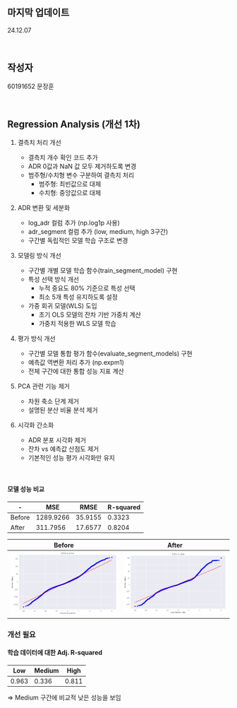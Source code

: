 ## 마지막 업데이트
24.12.07

<br>

## 작성자
60191652 문장훈

<br>

## Regression Analysis (개선 1차)

1. 결측치 처리 개선
    - 결측치 개수 확인 코드 추가
    - ADR 0값과 NaN 값 모두 제거하도록 변경
    - 범주형/수치형 변수 구분하여 결측치 처리
        - 범주형: 최빈값으로 대체
        - 수치형: 중앙값으로 대체

2. ADR 변환 및 세분화
    - log_adr 컬럼 추가 (np.log1p 사용)
    - adr_segment 컬럼 추가 (low, medium, high 3구간)
    - 구간별 독립적인 모델 학습 구조로 변경

3. 모델링 방식 개선
    - 구간별 개별 모델 학습 함수(train_segment_model) 구현
    - 특성 선택 방식 개선
        - 누적 중요도 80% 기준으로 특성 선택
        - 최소 5개 특성 유지하도록 설정
    - 가중 회귀 모델(WLS) 도입
        - 초기 OLS 모델의 잔차 기반 가중치 계산
        - 가중치 적용한 WLS 모델 학습

4. 평가 방식 개선
    - 구간별 모델 통합 평가 함수(evaluate_segment_models) 구현
    - 예측값 역변환 처리 추가 (np.expm1)
    - 전체 구간에 대한 통합 성능 지표 계산

5. PCA 관련 기능 제거
    - 차원 축소 단계 제거
    - 설명된 분산 비율 분석 제거

6. 시각화 간소화
    - ADR 분포 시각화 제거
    - 잔차 vs 예측값 산점도 제거
    - 기본적인 성능 평가 시각화만 유지

<br>

#### 모델 성능 비교

|-|MSE|RMSE|R-squared|
|---|---|---|---|
|Before|1289.9266|35.9155|0.3323|
|After|311.7956|17.6577|0.8204|

|Before|After|
|---|---|
|![alt text](./image/2/image-3.png)|![alt text](./image/3/image.png)|

### 개선 필요

#### 학습 데이터에 대한 Adj. R-squared
|Low|Medium|High|
|---|---|---|
|0.963|0.336|0.811|

=> Medium 구간에 비교적 낮은 성능을 보임 